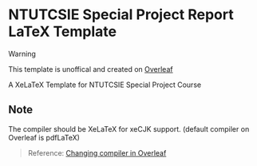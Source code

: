 # NTUTCSIE Special Project Report LaTeX Template

> [!WARNING]  
> This template is unoffical and created on [Overleaf](https://www.overleaf.com/)

A XeLaTeX Template for NTUTCSIE Special Project Course

## Note
The compiler should be XeLaTeX for xeCJK support. (default compiler on Overleaf is pdfLaTeX)
> Reference: [Changing compiler in Overleaf](https://www.overleaf.com/learn/how-to/Changing_compiler)
